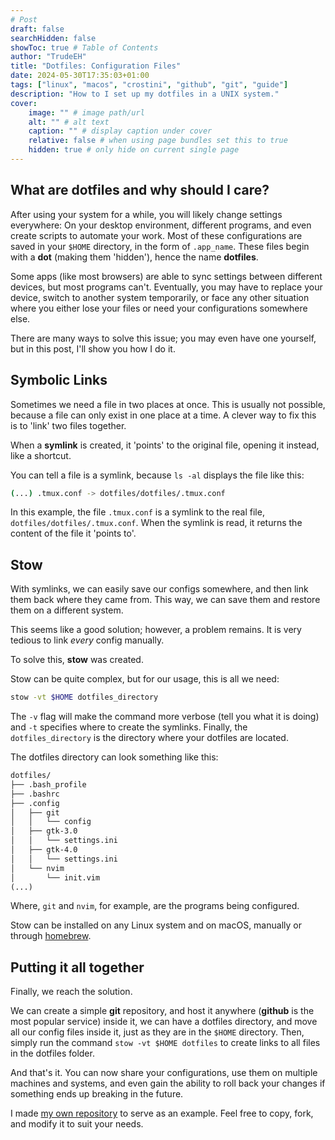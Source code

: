 ```yaml
---
# Post
draft: false
searchHidden: false
showToc: true # Table of Contents
author: "TrudeEH"
title: "Dotfiles: Configuration Files"
date: 2024-05-30T17:35:03+01:00
tags: ["linux", "macos", "crostini", "github", "git", "guide"]
description: "How to I set up my dotfiles in a UNIX system."
cover:
    image: "" # image path/url
    alt: "" # alt text
    caption: "" # display caption under cover
    relative: false # when using page bundles set this to true
    hidden: true # only hide on current single page
---
```


## What are dotfiles and why should I care?

After using your system for a while, you will likely change settings everywhere: On your desktop environment, different programs, and even create scripts to automate your work. Most of these configurations are saved in your `$HOME` directory, in the form of `.app_name`. These files begin with a **dot** (making them 'hidden'), hence the name **dotfiles**.

Some apps (like most browsers) are able to sync settings between different devices, but most programs can't. Eventually, you may have to replace your device, switch to another system temporarily, or face any other situation where you either lose your files or need your configurations somewhere else.

There are many ways to solve this issue; you may even have one yourself, but in this post, I'll show you how I do it.

## Symbolic Links

Sometimes we need a file in two places at once. This is usually not possible, because a file can only exist in one place at a time. A clever way to fix this is to 'link' two files together.

When a **symlink** is created, it 'points' to the original file, opening it instead, like a shortcut.

You can tell a file is a symlink, because `ls -al` displays the file like this:

```sh
(...) .tmux.conf -> dotfiles/dotfiles/.tmux.conf
```

In this example, the file `.tmux.conf` is a symlink to the real file, `dotfiles/dotfiles/.tmux.conf`. When the symlink is read, it returns the content of the file it 'points to'.

## Stow

With symlinks, we can easily save our configs somewhere, and then link them back where they came from. This way, we can save them and restore them on a different system.

This seems like a good solution; however, a problem remains. It is very tedious to link *every* config manually.

To solve this, **stow** was created.

Stow can be quite complex, but for our usage, this is all we need:

```sh
stow -vt $HOME dotfiles_directory
```

The `-v` flag will make the command more verbose (tell you what it is doing) and `-t` specifies where to create the symlinks. Finally, the `dotfiles_directory` is the directory where your dotfiles are located.

The dotfiles directory can look something like this:

```txt
dotfiles/
├── .bash_profile
├── .bashrc
├── .config
│   ├── git
│   │   └── config
│   ├── gtk-3.0
│   │   └── settings.ini
│   ├── gtk-4.0
│   │   └── settings.ini
│   └── nvim
│       └── init.vim
(...)
```

Where, `git` and `nvim`, for example, are the programs being configured.

Stow can be installed on any Linux system and on macOS, manually or through [homebrew](https://brew.sh/).

## Putting it all together

Finally, we reach the solution.

We can create a simple **git** repository, and host it anywhere (**github** is the most popular service) inside it, we can have a dotfiles directory, and move all our config files inside it, just as they are in the `$HOME` directory. Then, simply run the command `stow -vt $HOME dotfiles` to create links to all files in the dotfiles folder.

And that's it. You can now share your configurations, use them on multiple machines and systems, and even gain the ability to roll back your changes if something ends up breaking in the future.

I made [my own repository](https://github.com/TrudeEH/dotfiles) to serve as an example. Feel free to copy, fork, and modify it to suit your needs.
